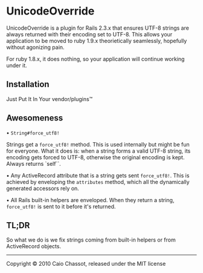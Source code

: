 UnicodeOverride
===============

UnicodeOverride is a plugin for Rails 2.3.x that ensures UTF-8 strings are
always returned with their encoding set to UTF-8. This allows your application
to be moved to ruby 1.9.x theorietically seamlessly, hopefully without
agonizing pain.

For ruby 1.8.x, it does nothing, so your application will continue working
under it.


## Installation

Just Put It In Your vendor/plugins™


## Awesomeness

• `String#force_utf8!`

  Strings get a `force_utf8!` method. This is used internally but might be fun
  for everyone. What it does is: when a string forms a valid UTF-8 string, its
  encoding gets forced to UTF-8, otherwise the original encoding is kept.
  Always returns `self``.

• Any ActiveRecord attribute that is a string gets sent `force_utf8!`. This is
  achieved by enveloping the `attributes` method, which all the dynamically
  generated accessors rely on.

• All Rails built-in helpers are enveloped. When they return a string,
  `force_utf8!` is sent to it before it's returned.


## TL;DR

So what we do is we fix strings coming from built-in helpers or from
ActiveRecord objects.


---
Copyright © 2010 Caio Chassot, released under the MIT license
